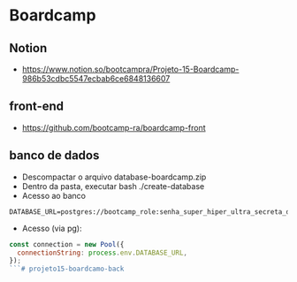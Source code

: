 # Boardcamp

## Notion
- https://www.notion.so/bootcampra/Projeto-15-Boardcamp-986b53cdbc5547ecbab6ce6848136607

## front-end
- https://github.com/bootcamp-ra/boardcamp-front

## banco de dados
- Descompactar o arquivo database-boardcamp.zip
- Dentro da pasta, executar bash ./create-database
- Acesso ao banco

```
DATABASE_URL=postgres://bootcamp_role:senha_super_hiper_ultra_secreta_do_role_do_bootcamp@localhost:5432/boardcamp
```

- Acesso (via pg):
``` js
const connection = new Pool({
  connectionString: process.env.DATABASE_URL,
});
```# projeto15-boardcamo-back
